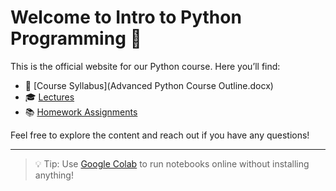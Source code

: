 # Welcome to Intro to Python Programming 👋

This is the official website for our Python course. Here you’ll find:
- 🧾 [Course Syllabus](Advanced Python Course Outline.docx)
- 🎓 [Lectures](lectures/)
- 📚 [Homework Assignments](homeworks/)

Feel free to explore the content and reach out if you have any questions!

---

> 💡 Tip: Use [Google Colab](https://colab.research.google.com/) to run notebooks online without installing anything!
